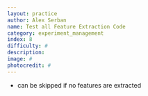 ```yaml
---
layout: practice
author: Alex Serban
name: Test all Feature Extraction Code
category: experiment_management
index: 8
difficulty: #
description:
image: #
photocredit: #
---
```


- can be skipped if no features are extracted